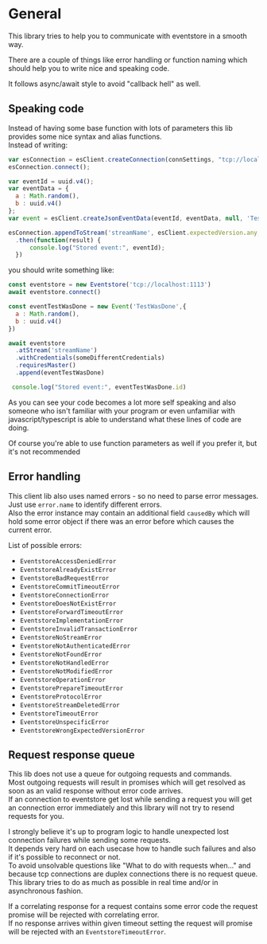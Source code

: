 # General

This library tries to help you to communicate with eventstore in a smooth way.

There are a couple of things like error handling or function naming which should help you to write nice and speaking code.

It follows async/await style to avoid "callback hell" as well.

## Speaking code

Instead of having some base function with lots of parameters this lib provides some nice syntax and alias functions.  
Instead of writing:

```javascript
var esConnection = esClient.createConnection(connSettings, "tcp://localhost:1113");
esConnection.connect();

var eventId = uuid.v4();
var eventData = {
  a : Math.random(),
  b : uuid.v4()
};
var event = esClient.createJsonEventData(eventId, eventData, null, 'TestWasDone');

esConnection.appendToStream('streamName', esClient.expectedVersion.any, event,someDifferentCredentials)
  .then(function(result) {
      console.log("Stored event:", eventId);
  })
```

you should write something like:

```javascript
const eventstore = new Eventstore('tcp://localhost:1113')
await eventstore.connect()

const eventTestWasDone = new Event('TestWasDone',{
  a : Math.random(),
  b : uuid.v4()
})

await eventstore
  .atStream('streamName')
  .withCredentials(someDifferentCredentials)
  .requiresMaster()
  .append(eventTestWasDone)

 console.log("Stored event:", eventTestWasDone.id)
```

As you can see your code becomes a lot more self speaking and also someone who isn't familiar with your program or even unfamiliar with javascript/typescript is able to understand what these lines of code are doing.

Of course you're able to use function parameters as well if you prefer it, but it's not recommended

## Error handling

This client lib also uses named errors - so no need to parse error messages.  
Just use `error.name` to identify different errors.  
Also the error instance may contain an additional field `causedBy` which will hold some error object if there was an error before which causes the current error.

List of possible errors:

- `EventstoreAccessDeniedError`
- `EventstoreAlreadyExistError`
- `EventstoreBadRequestError`
- `EventstoreCommitTimeoutError`
- `EventstoreConnectionError`
- `EventstoreDoesNotExistError`
- `EventstoreForwardTimeoutError`
- `EventstoreImplementationError`
- `EventstoreInvalidTransactionError`
- `EventstoreNoStreamError`
- `EventstoreNotAuthenticatedError`
- `EventstoreNotFoundError`
- `EventstoreNotHandledError`
- `EventstoreNotModifiedError`
- `EventstoreOperationError`
- `EventstorePrepareTimeoutError`
- `EventstoreProtocolError`
- `EventstoreStreamDeletedError`
- `EventstoreTimeoutError`
- `EventstoreUnspecificError`
- `EventstoreWrongExpectedVersionError`

## Request response queue

This lib does not use a queue for outgoing requests and commands.  
Most outgoing requests will result in promises which will get resolved as soon as an valid response without error code arrives.  
If an connection to eventstore get lost while sending a request you will get an connection error immediately and this library will not try to resend requests for you.

I strongly believe it's up to program logic to handle unexpected lost connection failures while sending some requests.  
It depends very hard on each usecase how to handle such failures and also if it's possible to reconnect or not.  
To avoid unsolvable questions like "What to do with requests when..." and because tcp connections are duplex connections there is no request queue.
This library tries to do as much as possible in real time and/or in asynchronous fashion.

If a correlating response for a request contains some error code the request promise will be rejected with correlating error.  
If no response arrives within given timeout setting the request will promise will be rejected with an `EventstoreTimeoutError`.
